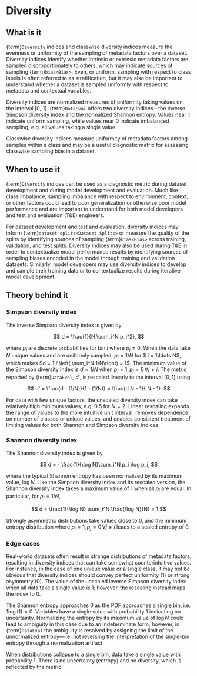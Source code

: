 # Diversity

## What is it

{term}`Diversity` indices and classwise diversity indices measure the evenness or
uniformity of the sampling of metadata factors over a dataset.  Diversity
indices identify whether intrinsic or extrinsic metadata factors are sampled
disproportionately to others, which may indicate sources of sampling {term}`bias<Bias>`.
Even, or uniform, sampling with respect to class labels is often referred to as
stratification, but it may also be important to understand whether a dataset is
sampled uniformly with respect to metadata and contextual variables.

Diversity indices are normalized measures of uniformity taking values on the
interval [0, 1].  {term}`DataEval` offers two diversity indices&mdash;the
inverse Simpson diversity index and the normalized Shannon entropy.  Values near
1 indicate uniform sampling, while values near 0 indicate imbalanced sampling,
e.g. all values taking a single value.

Classwise diversity indices measure uniformity of metadata factors among samples
within a class and may be a useful diagnostic metric for assessing classwise
sampling bias in a dataset.

## When to use it

{term}`Diversity` indices can be used as a diagnostic metric during dataset development
and during model development and evaluation.  Much like class
imbalance, sampling imbalance with respect to environment, context, or other
factors could lead to poor generalization or otherwise poor model performance
and are important to understand for both model developers and test and
evaluation (T&E) engineers.

For dataset development and test and evaluation, diversity indices may inform
{term}`dataset splits<Dataset Splits>` or measure the quality of the splits by identifying sources of
sampling {term}`bias<Bias>` across training, validation, and test splits.  Diversity indices
may also be used during T&E in order to contextualize model performance
results by identifying sources of sampling biases encoded in the model through
training and validation datasets.  Similarly, model developers may use
diversity indices to develop and sample their training data or to contextualize
results during iterative model development.


## Theory behind it

### Simpson diversity index

The inverse Simpson diversity index is given by

$$
d = \frac{1}{N \sum_i^N p_i^2},
$$

where $p_i$ are discrete probabilities for bin $i$ where $p_i \neq 0$.  When the
data take $N$ unique values and are uniformly sampled, $p_i = 1/N$ for $ i =
1\ldots N$, which makes $d = 1 / \left( \sum_i^N 1/N\right) = 1$.  The minimum
value of the Simpson diversity index is $d = 1/N$ when $p_i = 1, p_j = 0 \,
\forall j \neq i$.  The metric reported by {term}`DataEval`, $d'$, is rescaled linearly to the interval
$[0, 1]$ using

$$
d' = \frac{d - (1/N)}{1 - (1/N)} = \frac{d N - 1}{ N - 1}.
$$

For data with few unique factors, the unscaled diversity index can take
relatively high minimum values, e.g. 0.5 for $N = 2$.  Linear rescaling expands
the range of values to the more intuitive unit interval, removes dependence on
number of classes or unique values, and enables consistent treatment of limiting
values for both Shannon and Simpson diversity indices.

### Shannon diversity index
The Shannon diversity index is given by

$$
d = - \frac{1}{\log N}\sum_i^N p_i \log p_i,
$$

where the typical Shannon entropy has been normalized by its maximum value, $\log
N$.  Like the Simpson diversity index and its rescaled version, the Shannon
diversity index takes a maximum value of 1 when all $p_i$ are equal.  In particular, for $p_i = 1/N$,

$$
d  = \frac{1}{\log N} \sum_i^N \frac{\log N}{N} = 1
$$

Strongly asymmetric distributions take values close to 0, and the minimum
entropy distribution where $p_i = 1, p_j = 0 \,\forall j \neq i$ leads to a scaled
entropy of 0.

### Edge cases

Real-world datasets often result in strange distributions of metadata factors,
resulting in diversity indices that can take somewhat counterintuitive values.  For instance,
in the case of one unique value or a single class, it may not be obvious that diversity indices
should convey perfect uniformity (1) or strong asymmetry (0).  The value of the
unscaled inverse Simpson diversity index when all data take a single value is 1;
however, the rescaling instead maps the index to 0.

The Shannon entropy approaches 0 as the PDF approaches a single bin, i.e. $1
\log(1)= 0$.  Variables have a single value with probability 1 indicating no
uncertainty.  Normalizing the entropy by its maximum value of $\log N$
could lead to ambiguity in this case due to an indeterminate form; however, in
{term}`DataEval` the ambiguity is resolved by assigning the limit of the unnormalized
entropy&mdash;i.e. not reversing the interpretation of the
single-bin entropy through a normalization artifact.

When distributions collapse to a single bin, data take a single value with
probability 1.  There is no uncertainty (entropy) and no diversity, which is
reflected by the metric.


